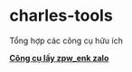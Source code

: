 # charles-tools
Tổng hợp các công cụ hữu ích

**[Công cụ lấy zpw_enk zalo](https://tienanhemho.github.io/charles-tools/zalo_interactive.html.html)**
